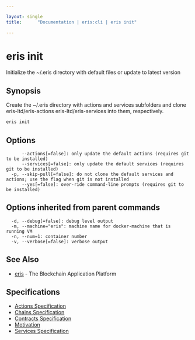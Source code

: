 ```yaml
---

layout: single
title:      "Documentation | eris:cli | eris init"

---
```


# eris init

Initialize the ~/.eris directory with default files or update to latest version

## Synopsis

Create the ~/.eris directory with actions and services subfolders
and clone eris-ltd/eris-actions eris-ltd/eris-services into them, respectively.

```bash
eris init
```

## Options

```
      --actions[=false]: only update the default actions (requires git to be installed)
      --services[=false]: only update the default services (requires git to be installed)
  -p, --skip-pull[=false]: do not clone the default services and actions; use the flag when git is not installed
      --yes[=false]: over-ride command-line prompts (requires git to be installed)
```

## Options inherited from parent commands

```
  -d, --debug[=false]: debug level output
  -m, --machine="eris": machine name for docker-machine that is running VM
  -n, --num=1: container number
  -v, --verbose[=false]: verbose output
```

## See Also

* [eris](/docs/documentation/cli/latest/eris/)	 - The Blockchain Application Platform

## Specifications

* [Actions Specification](/docs/documentation/cli/latest/actions_specification/)
* [Chains Specification](/docs/documentation/cli/latest/chains_specification/)
* [Contracts Specification](/docs/documentation/cli/latest/contracts_specification/)
* [Motivation](/docs/documentation/cli/latest/motivation/)
* [Services Specification](/docs/documentation/cli/latest/services_specification/)


